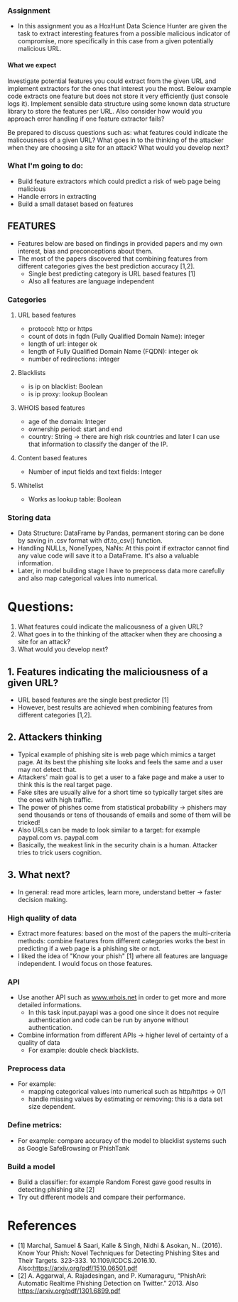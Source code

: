 ### Assignment
- In this assignment you as a HoxHunt Data Science Hunter are given the task to extract interesting features from a possible malicious indicator of compromise, more specifically in this case from a given potentially malicious URL.

#### What we expect
Investigate potential features you could extract from the given URL and implement extractors for the ones that interest you the most. Below example code extracts one feature but does not store it very efficiently (just console logs it). Implement sensible data structure using some known data structure library to store the features per URL. Also consider how would you approach error handling if one feature extractor fails?

Be prepared to discuss questions such as: what features could indicate the malicousness of a given URL? What goes in to the thinking of the attacker when they are choosing a site for an attack? What would you develop next?


### What I'm going to do:
- Build feature extractors which could predict a risk of web page being malicious
- Handle errors in extracting
- Build a small dataset based on features


## FEATURES
- Features below are based on findings in provided papers and my own interest, bias and preconceptions about them. 
- The most of the papers discovered that combining features from different categories gives the best prediction accuracy [1,2]. 
    - Single best predicting category is URL based features [1]
    - Also all features are language independent
    

### Categories
1.  URL based features
    - protocol: http or https
    - count of dots in fqdn (Fully Qualified Domain Name): integer 
    - length of url: integer ok
    - length of Fully Qualified Domain Name (FQDN): integer ok
    - number of redirections: integer
2. Blacklists
    - is ip on blacklist: Boolean
    - is ip proxy: lookup Boolean
3. WHOIS based features
    - age of the domain: Integer
    - ownership period: start and end
    - country: String -> there are high risk countries and later I can use that information to classify the danger of the IP.
4. Content based features
    - Number of input fields and text fields: Integer
    
5. Whitelist
    - Works as lookup table: Boolean


### Storing data

- Data Structure: DataFrame by Pandas, permanent storing can be done by saving in .csv format with df.to_csv() function.
- Handling NULLs, NoneTypes, NaNs: At this point if extractor cannot find any value code will save it to a DataFrame. It's also a valuable information. 
- Later, in model building stage I have to preprocess data more carefully and also map categorical values into numerical.



# Questions:
1. What features could indicate the malicousness of a given URL?
2. What goes in to the thinking of the attacker when they are choosing a site for an attack?
3. What would you develop next?


## 1. Features indicating the maliciousness of a given URL?
- URL based features are the single best predictor [1]
- However, best results are achieved when combining features from different categories [1,2]. 

## 2. Attackers thinking
- Typical example of phishing site is web page which mimics a target page. At its best the phishing site looks and feels the same and a user may not detect that. 
- Attackers' main goal is to get a user to a fake page and make a user to think this is the real target page. 
- Fake sites are usually alive for a short time so typically target sites are the ones with high traffic.
- The power of phishes come from statistical probability -> phishers may send thousands or tens of thousands of emails and some of them will be tricked! 
- Also URLs can be made to look similar to a target: for example paypal.com vs. paypaI.com
- Basically, the weakest link in the security chain is a human. Attacker tries to trick users cognition. 


## 3. What next? 
- In general: read more articles, learn more, understand better -> faster decision making. 
### High quality of data
- Extract more features: based on the most of the papers the multi-criteria methods: combine features from different categories works the best in predicting if a web page is a phishing site or not.
- I liked the idea of "Know your phish" [1] where all features are language independent. I would focus on those features.

### API
- Use another API such as www.whois.net in order to get more and more detailed informations. 
    - In this task input.payapi was a good one since it does not require authentication and code can be run by anyone without authentication. 
- Combine information from different APIs -> higher level of certainty of a quality of data
    - For example: double check blacklists. 

### Preprocess data
- For example:
    - mapping categorical values into numerical such as http/https -> 0/1
    - handle missing values by estimating or removing: this is a data set size dependent. 

### Define metrics: 
- For example: compare accuracy of the model to blacklist systems such as Google SafeBrowsing or PhishTank


### Build a model
- Build a classifier: for example Random Forest gave good results in detecting phishing site [2]
- Try out different models and compare their performance. 



# References

- [1] Marchal, Samuel & Saari, Kalle & Singh, Nidhi & Asokan, N.. (2016). Know Your Phish: Novel Techniques for Detecting Phishing Sites and Their Targets. 323-333. 10.1109/ICDCS.2016.10. Also:https://arxiv.org/pdf/1510.06501.pdf
- [2] A. Aggarwal, A. Rajadesingan, and P. Kumaraguru, “PhishAri: Automatic Realtime Phishing Detection on Twitter.” 2013. Also https://arxiv.org/pdf/1301.6899.pdf


